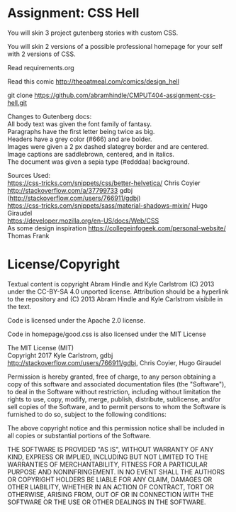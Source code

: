 Assignment: CSS Hell
====================

You will skin 3 project gutenberg stories with custom CSS.

You will skin 2 versions of a possible professional homepage for your
self with 2 versions of CSS.

Read requirements.org

Read this comic http://theoatmeal.com/comics/design_hell

git clone https://github.com/abramhindle/CMPUT404-assignment-css-hell.git

Changes to Gutenberg docs:  
All body text was given the font family of fantasy.  
Paragraphs have the first letter being twice as big.  
Headers have a grey color (#666) and are bolder.  
Images were given a 2 px dashed slategrey border and are centered.  
Image captions are saddlebrown, centered, and in italics.  
The document was given a sepia type (#edddaa) background.  
  
Sources Used:  
https://css-tricks.com/snippets/css/better-helvetica/ Chris Coyier  
http://stackoverflow.com/a/37799733 gdbj (http://stackoverflow.com/users/766911/gdbj)  
https://css-tricks.com/snippets/sass/material-shadows-mixin/ Hugo Giraudel  
https://developer.mozilla.org/en-US/docs/Web/CSS  
As some design inspiration https://collegeinfogeek.com/personal-website/ Thomas Frank  

  
License/Copyright
=================

Textual content is copyright Abram Hindle and Kyle Carlstrom (C) 2013 under the CC-BY-SA
4.0 unported license. Attribution should be a hyperlink to the
repository and (C) 2013 Abram Hindle and Kyle Carlstrom visibile in the text.

Code is licensed under the Apache 2.0 license.

Code in homepage/good.css is also licensed under the MIT License

The MIT License (MIT)  
Copyright 2017 Kyle Carlstrom, gdbj http://stackoverflow.com/users/766911/gdbj, Chris Coyier, Hugo Giraudel

Permission is hereby granted, free of charge, to any person obtaining a copy of this software and associated documentation files (the "Software"), to deal in the Software without restriction, including without limitation the rights to use, copy, modify, merge, publish, distribute, sublicense, and/or sell copies of the Software, and to permit persons to whom the Software is furnished to do so, subject to the following conditions:

The above copyright notice and this permission notice shall be included in all copies or substantial portions of the Software.

THE SOFTWARE IS PROVIDED "AS IS", WITHOUT WARRANTY OF ANY KIND, EXPRESS OR IMPLIED, INCLUDING BUT NOT LIMITED TO THE WARRANTIES OF MERCHANTABILITY, FITNESS FOR A PARTICULAR PURPOSE AND NONINFRINGEMENT. IN NO EVENT SHALL THE AUTHORS OR COPYRIGHT HOLDERS BE LIABLE FOR ANY CLAIM, DAMAGES OR OTHER LIABILITY, WHETHER IN AN ACTION OF CONTRACT, TORT OR OTHERWISE, ARISING FROM, OUT OF OR IN CONNECTION WITH THE SOFTWARE OR THE USE OR OTHER DEALINGS IN THE SOFTWARE.
